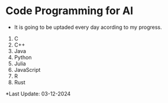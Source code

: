 # Code Programming for AI
- It is going to be uptaded every day acording to my progress.

1. C
2. C++
3. Java
4. Python
5. Julia
6. JavaScript
7. R
8. Rust

*Last Update: 03-12-2024